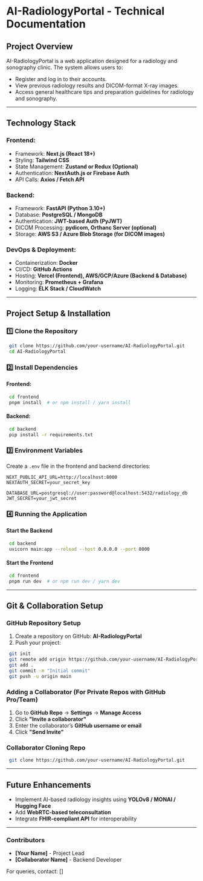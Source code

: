 
# AI-RadiologyPortal - Technical Documentation

## **Project Overview**
AI-RadiologyPortal is a web application designed for a radiology and sonography clinic. The system allows users to:
- Register and log in to their accounts.
- View previous radiology results and DICOM-format X-ray images.
- Access general healthcare tips and preparation guidelines for radiology and sonography.

---

## **Technology Stack**
### **Frontend:**
- Framework: **Next.js (React 18+)**
- Styling: **Tailwind CSS**
- State Management: **Zustand or Redux (Optional)**
- Authentication: **NextAuth.js or Firebase Auth**
- API Calls: **Axios / Fetch API**

### **Backend:**
- Framework: **FastAPI (Python 3.10+)**
- Database: **PostgreSQL / MongoDB**
- Authentication: **JWT-based Auth (PyJWT)**
- DICOM Processing: **pydicom, Orthanc Server (optional)**
- Storage: **AWS S3 / Azure Blob Storage (for DICOM images)**

### **DevOps & Deployment:**
- Containerization: **Docker**
- CI/CD: **GitHub Actions**
- Hosting: **Vercel (Frontend), AWS/GCP/Azure (Backend & Database)**
- Monitoring: **Prometheus + Grafana**
- Logging: **ELK Stack / CloudWatch**

---

## **Project Setup & Installation**
### **1️⃣ Clone the Repository**
```sh
 git clone https://github.com/your-username/AI-RadiologyPortal.git
 cd AI-RadiologyPortal
```

### **2️⃣ Install Dependencies**
#### **Frontend:**
```sh
 cd frontend
 pnpm install  # or npm install / yarn install
```
#### **Backend:**
```sh
 cd backend
 pip install -r requirements.txt
```

### **3️⃣ Environment Variables**
Create a `.env` file in the frontend and backend directories:
```env
NEXT_PUBLIC_API_URL=http://localhost:8000
NEXTAUTH_SECRET=your_secret_key
```
```env
DATABASE_URL=postgresql://user:password@localhost:5432/radiology_db
JWT_SECRET=your_jwt_secret
```

### **4️⃣ Running the Application**
#### **Start the Backend**
```sh
 cd backend
 uvicorn main:app --reload --host 0.0.0.0 --port 8000
```
#### **Start the Frontend**
```sh
 cd frontend
 pnpm run dev  # or npm run dev / yarn dev
```

---

## **Git & Collaboration Setup**
### **GitHub Repository Setup**
1. Create a repository on GitHub: **AI-RadiologyPortal**
2. Push your project:
```sh
 git init
 git remote add origin https://github.com/your-username/AI-RadiologyPortal.git
 git add .
 git commit -m "Initial commit"
 git push -u origin main
```

### **Adding a Collaborator** (For Private Repos with GitHub Pro/Team)
1. Go to **GitHub Repo** → **Settings** → **Manage Access**
2. Click **"Invite a collaborator"**
3. Enter the collaborator’s **GitHub username or email**
4. Click **"Send Invite"**

### **Collaborator Cloning Repo**
```sh
 git clone https://github.com/your-username/AI-RadiologyPortal.git
```

---

## **Future Enhancements**
- Implement AI-based radiology insights using **YOLOv8 / MONAI / Hugging Face**
- Add **WebRTC-based teleconsultation**
- Integrate **FHIR-compliant API** for interoperability

---

### **Contributors**
- **[Your Name]** - Project Lead
- **[Collaborator Name]** - Backend Developer

For queries, contact: []

